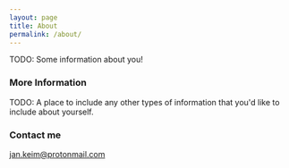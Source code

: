 ```yaml
---
layout: page
title: About
permalink: /about/
---
```


TODO: Some information about you!

### More Information

TODO: A place to include any other types of information that you'd like to include about yourself.

### Contact me

[jan.keim@protonmail.com](mailto:jan.keim@protonmail.com)
